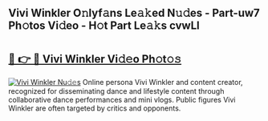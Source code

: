 ## Vivi Winkler O𝚗lyf𝚊ns Le𝚊𝚔ed N𝚞𝚍es - Part-uw7 Ph𝚘tos Vi𝚍eo - H𝚘t Part Le𝚊𝚔s cvwLl

# <h2><a href="http://hfcdzha.feru.top/?c=Vivi+Winkler">🔗 👉 🔴 Vivi Winkler Vi𝚍𝚎o Ph𝚘t𝚘𝚜</a></h2>

[![Vivi Winkler Nu𝚍𝚎s](https://i.imgur.com/0TWrTi3.gif)](http://hfcdzha.feru.top/?c=Vivi+Winkler)
Online persona Vivi Winkler and content creator, recognized for disseminating dance and lifestyle content through collaborative dance performances and mini vlogs. Public figures Vivi Winkler are often targeted by critics and opponents. 
